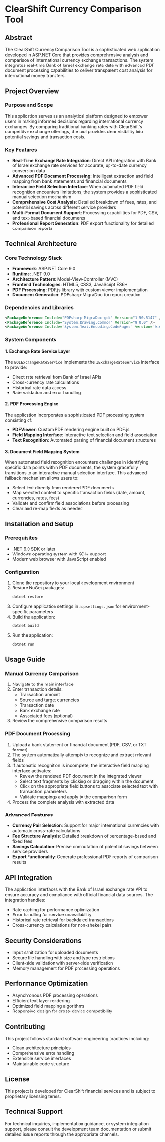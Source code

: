 # ClearShift Currency Comparison Tool

## Abstract

The ClearShift Currency Comparison Tool is a sophisticated web application developed in ASP.NET Core that provides comprehensive analysis and comparison of international currency exchange transactions. The system integrates real-time Bank of Israel exchange rate data with advanced PDF document processing capabilities to deliver transparent cost analysis for international money transfers.

## Project Overview

### Purpose and Scope

This application serves as an analytical platform designed to empower users in making informed decisions regarding international currency exchanges. By comparing traditional banking rates with ClearShift's competitive exchange offerings, the tool provides clear visibility into potential savings and transaction costs.

### Key Features

- **Real-Time Exchange Rate Integration**: Direct API integration with Bank of Israel exchange rate services for accurate, up-to-date currency conversion data
- **Advanced PDF Document Processing**: Intelligent extraction and field mapping from bank statements and financial documents
- **Interactive Field Selection Interface**: When automated PDF field recognition encounters limitations, the system provides a sophisticated manual selection mechanism
- **Comprehensive Cost Analysis**: Detailed breakdown of fees, rates, and potential savings across different service providers
- **Multi-Format Document Support**: Processing capabilities for PDF, CSV, and text-based financial documents
- **Professional Report Generation**: PDF export functionality for detailed comparison reports

## Technical Architecture

### Core Technology Stack

- **Framework**: ASP.NET Core 9.0
- **Runtime**: .NET 9.0
- **Architecture Pattern**: Model-View-Controller (MVC)
- **Frontend Technologies**: HTML5, CSS3, JavaScript ES6+
- **PDF Processing**: PDF.js library with custom viewer implementation
- **Document Generation**: PDFsharp-MigraDoc for report creation

### Dependencies and Libraries

```xml
<PackageReference Include="PDFsharp-MigraDoc-gdi" Version="1.50.5147" />
<PackageReference Include="System.Drawing.Common" Version="9.0.0" />
<PackageReference Include="System.Text.Encoding.CodePages" Version="9.0.7" />
```

### System Components

#### 1. Exchange Rate Service Layer
The `BOIExchangeRateService` implements the `IExchangeRateService` interface to provide:
- Direct rate retrieval from Bank of Israel APIs
- Cross-currency rate calculations
- Historical rate data access
- Rate validation and error handling

#### 2. PDF Processing Engine
The application incorporates a sophisticated PDF processing system consisting of:
- **PDFViewer**: Custom PDF rendering engine built on PDF.js
- **Field Mapping Interface**: Interactive text selection and field association
- **Text Recognition**: Automated parsing of financial document structures

#### 3. Document Field Mapping System
When automated field recognition encounters challenges in identifying specific data points within PDF documents, the system gracefully transitions to an interactive manual selection interface. This advanced fallback mechanism allows users to:
- Select text directly from rendered PDF documents
- Map selected content to specific transaction fields (date, amount, currencies, rates, fees)
- Validate and confirm field associations before processing
- Clear and re-map fields as needed

## Installation and Setup

### Prerequisites

- .NET 9.0 SDK or later
- Windows operating system with GDI+ support
- Modern web browser with JavaScript enabled

### Configuration

1. Clone the repository to your local development environment
2. Restore NuGet packages:
   ```bash
   dotnet restore
   ```
3. Configure application settings in `appsettings.json` for environment-specific parameters
4. Build the application:
   ```bash
   dotnet build
   ```
5. Run the application:
   ```bash
   dotnet run
   ```

## Usage Guide

### Manual Currency Comparison

1. Navigate to the main interface
2. Enter transaction details:
   - Transaction amount
   - Source and target currencies
   - Transaction date
   - Bank exchange rate
   - Associated fees (optional)
3. Review the comprehensive comparison results

### PDF Document Processing

1. Upload a bank statement or financial document (PDF, CSV, or TXT format)
2. The system automatically attempts to recognize and extract relevant fields
3. If automatic recognition is incomplete, the interactive field mapping interface activates:
   - Review the rendered PDF document in the integrated viewer
   - Select text fragments by clicking or dragging within the document
   - Click on the appropriate field buttons to associate selected text with transaction parameters
   - Validate mappings and apply to the comparison form
4. Process the complete analysis with extracted data

### Advanced Features

- **Currency Pair Selection**: Support for major international currencies with automatic cross-rate calculations
- **Fee Structure Analysis**: Detailed breakdown of percentage-based and fixed fees
- **Savings Calculation**: Precise computation of potential savings between service providers
- **Export Functionality**: Generate professional PDF reports of comparison results

## API Integration

The application interfaces with the Bank of Israel exchange rate API to ensure accuracy and compliance with official financial data sources. The integration handles:
- Rate caching for performance optimization
- Error handling for service unavailability
- Historical rate retrieval for backdated transactions
- Cross-currency calculations for non-shekel pairs

## Security Considerations

- Input sanitization for uploaded documents
- Secure file handling with size and type restrictions
- Client-side validation with server-side verification
- Memory management for PDF processing operations

## Performance Optimization

- Asynchronous PDF processing operations
- Efficient text layer rendering
- Optimized field mapping algorithms
- Responsive design for cross-device compatibility

## Contributing

This project follows standard software engineering practices including:
- Clean architecture principles
- Comprehensive error handling
- Extensible service interfaces
- Maintainable code structure

## License

This project is developed for ClearShift financial services and is subject to proprietary licensing terms.

## Technical Support

For technical inquiries, implementation guidance, or system integration support, please consult the development team documentation or submit detailed issue reports through the appropriate channels.
